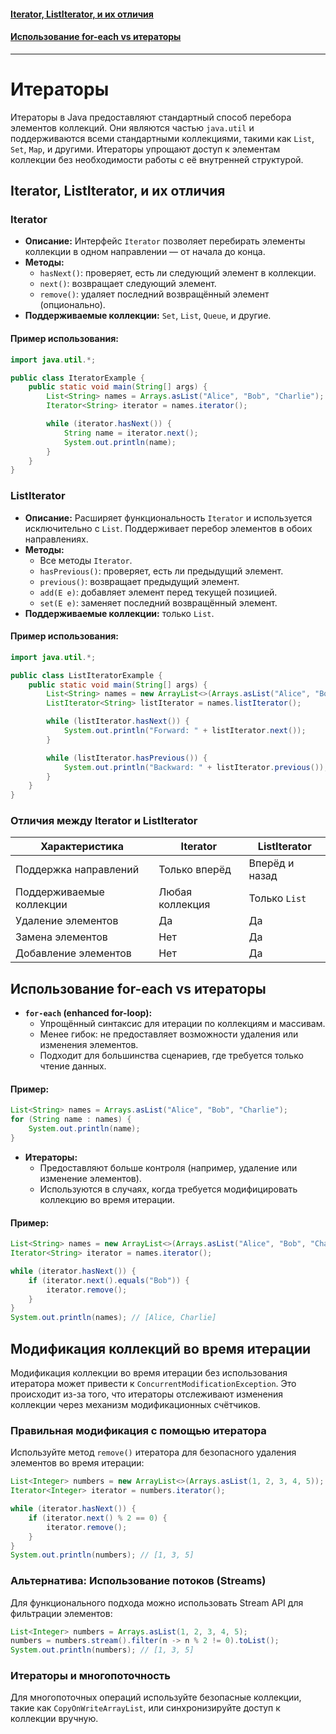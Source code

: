 #### [Iterator, ListIterator, и их отличия](#iterator-listiterator-и-их-отличия-1)
#### [Использование for-each vs итераторы](#Использование-for-each-vs-итераторы-1)

---
# Итераторы

Итераторы в Java предоставляют стандартный способ перебора элементов коллекций. Они являются частью `java.util` и поддерживаются всеми стандартными коллекциями, такими как `List`, `Set`, `Map`, и другими. Итераторы упрощают доступ к элементам коллекции без необходимости работы с её внутренней структурой.

## Iterator, ListIterator, и их отличия

### Iterator
- **Описание:** Интерфейс `Iterator` позволяет перебирать элементы коллекции в одном направлении — от начала до конца.
- **Методы:**
    - `hasNext()`: проверяет, есть ли следующий элемент в коллекции.
    - `next()`: возвращает следующий элемент.
    - `remove()`: удаляет последний возвращённый элемент (опционально).
- **Поддерживаемые коллекции:** `Set`, `List`, `Queue`, и другие.

#### Пример использования:
```java
import java.util.*;

public class IteratorExample {
    public static void main(String[] args) {
        List<String> names = Arrays.asList("Alice", "Bob", "Charlie");
        Iterator<String> iterator = names.iterator();

        while (iterator.hasNext()) {
            String name = iterator.next();
            System.out.println(name);
        }
    }
}
```

### ListIterator
- **Описание:** Расширяет функциональность `Iterator` и используется исключительно с `List`. Поддерживает перебор элементов в обоих направлениях.
- **Методы:**
    - Все методы `Iterator`.
    - `hasPrevious()`: проверяет, есть ли предыдущий элемент.
    - `previous()`: возвращает предыдущий элемент.
    - `add(E e)`: добавляет элемент перед текущей позицией.
    - `set(E e)`: заменяет последний возвращённый элемент.
- **Поддерживаемые коллекции:** только `List`.

#### Пример использования:
```java
import java.util.*;

public class ListIteratorExample {
    public static void main(String[] args) {
        List<String> names = new ArrayList<>(Arrays.asList("Alice", "Bob", "Charlie"));
        ListIterator<String> listIterator = names.listIterator();

        while (listIterator.hasNext()) {
            System.out.println("Forward: " + listIterator.next());
        }

        while (listIterator.hasPrevious()) {
            System.out.println("Backward: " + listIterator.previous());
        }
    }
}
```

### Отличия между Iterator и ListIterator
| Характеристика           | Iterator                     | ListIterator                  |
|--------------------------|------------------------------|-------------------------------|
| Поддержка направлений    | Только вперёд                | Вперёд и назад                |
| Поддерживаемые коллекции | Любая коллекция              | Только `List`                 |
| Удаление элементов       | Да                           | Да                            |
| Замена элементов         | Нет                          | Да                            |
| Добавление элементов     | Нет                          | Да                            |

## Использование for-each vs итераторы

- **`for-each` (enhanced for-loop):**
    - Упрощённый синтаксис для итерации по коллекциям и массивам.
    - Менее гибок: не предоставляет возможности удаления или изменения элементов.
    - Подходит для большинства сценариев, где требуется только чтение данных.

#### Пример:
```java
List<String> names = Arrays.asList("Alice", "Bob", "Charlie");
for (String name : names) {
    System.out.println(name);
}
```

- **Итераторы:**
    - Предоставляют больше контроля (например, удаление или изменение элементов).
    - Используются в случаях, когда требуется модифицировать коллекцию во время итерации.

#### Пример:
```java
List<String> names = new ArrayList<>(Arrays.asList("Alice", "Bob", "Charlie"));
Iterator<String> iterator = names.iterator();

while (iterator.hasNext()) {
    if (iterator.next().equals("Bob")) {
        iterator.remove();
    }
}
System.out.println(names); // [Alice, Charlie]
```

## Модификация коллекций во время итерации

Модификация коллекции во время итерации без использования итератора может привести к `ConcurrentModificationException`. Это происходит из-за того, что итераторы отслеживают изменения коллекции через механизм модификационных счётчиков.

### Правильная модификация с помощью итератора
Используйте метод `remove()` итератора для безопасного удаления элементов во время итерации:
```java
List<Integer> numbers = new ArrayList<>(Arrays.asList(1, 2, 3, 4, 5));
Iterator<Integer> iterator = numbers.iterator();

while (iterator.hasNext()) {
    if (iterator.next() % 2 == 0) {
        iterator.remove();
    }
}
System.out.println(numbers); // [1, 3, 5]
```

### Альтернатива: Использование потоков (Streams)
Для функционального подхода можно использовать Stream API для фильтрации элементов:
```java
List<Integer> numbers = Arrays.asList(1, 2, 3, 4, 5);
numbers = numbers.stream().filter(n -> n % 2 != 0).toList();
System.out.println(numbers); // [1, 3, 5]
```

### Итераторы и многопоточность
Для многопоточных операций используйте безопасные коллекции, такие как `CopyOnWriteArrayList`, или синхронизируйте доступ к коллекции вручную.
